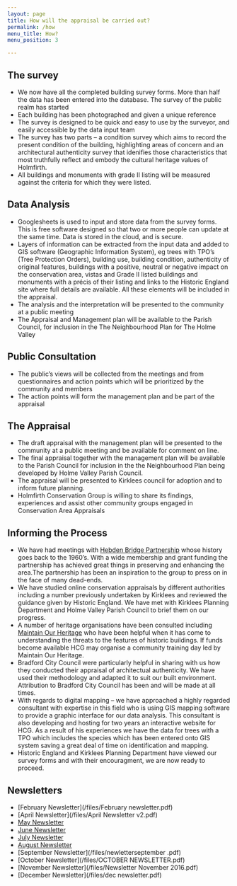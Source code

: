 ```yaml
---
layout: page
title: How will the appraisal be carried out?
permalink: /how
menu_title: How?
menu_position: 3

---
```


## The survey

* We now have all the completed building survey forms.  More than half the data has been entered into the database.  The survey of the public realm has started
* Each building has been photographed and given a unique reference
* The survey is designed to be quick and easy to use by the surveyor, and easily accessible by the data input team
* The survey has two parts – a condition survey which aims to record the present condition of the building, highlighting areas of concern and an architectural authenticity survey that idenifies those characteristics that most truthfully reflect and embody the cultural heritage values of Holmfirth.
* All buildings and monuments with grade II listing will be measured against the criteria for which they were listed.


## Data Analysis
* Googlesheets is used to input and store data from the survey forms. This is free software designed so that two or more people can update at the same time. Data is stored in the cloud, and is secure.
* Layers of information can be extracted from the input data and added to GIS software (Geographic Information System), eg trees with TPO’s (Tree Protection Orders), building use, building condition, authenticity of original features, buildings with a positive, neutral or negative impact on the conservation area, vistas and Grade II listed buildings and monuments with a précis of their listing and links to the Historic England site where full details are available. All these elements will be included in the appraisal.
* The analysis and the interpretation will be presented to the community at a public meeting
* The Appraisal and Management plan will be available to the Parish Council, for inclusion in the  The Neighbourhood Plan for The Holme Valley

## Public Consultation
* The public’s views will be collected from the meetings and from questionnaires and action points which will be prioritized by the community and members
* The action points will form the management plan and be part of the appraisal

## The Appraisal
* The draft appraisal with the management plan will be presented to the community at a public meeting and be available for comment on line.
* The final appraisal together with the management plan will be available to the Parish Council for inclusion in the the Neighbourhood Plan being developed by Holme Valley Parish Council.
* The appraisal will be presented to Kirklees council for adoption and to inform future planning. 
* Holmfirth Conservation Group is willing to share its findings, experiences and assist other community groups engaged in Conservation Area Appraisals


## Informing the Process

* We have had meetings with [Hebden Bridge Partnership](http://hbpartnership.org.uk) whose history goes back to the 1960’s. With a wide membership and grant funding the partnership has achieved great things in preserving and enhancing the area.The partnership has been an inspiration to the group to press on in the face of many dead-ends.
* We have studied online conservation appraisals by different authorities including a number previously undertaken by Kirklees and reviewed the guidance given by Historic England. We have met with Kirklees Planning Department and Holme Valley Parish Council to brief them on our progress.
* A number of heritage organisations have been consulted including [Maintain Our Heritage](http://www.maintainourheritage.co.uk) who have been helpful when it has come to understanding the threats to the features of historic buildings. If funds become available HCG may organise a community training day led by Maintain Our Heritage.
* Bradford City Council were particularly helpful in sharing with us how they conducted their appraisal of architectual authenticity. We have used their methodology and adapted it to suit our built environment.  Attribution to Bradford City Council has been and will be made at all times.
* With regards to digital mapping – we have approached a highly regarded consultant with expertise in this field who is using GIS mapping software to provide a graphic interface for our data analysis. This consultant is also developing and hosting for two years an interactive website for HCG. As a result of his experiences we have the data for trees with a TPO which includes the species which has been entered onto GIS system saving a great deal of time on identification and mapping.
* Historic England and Kirklees Planning Department have viewed our survey forms and with their encouragment, we are now ready to proceed. 

## Newsletters
* [February Newsletter](/files/February newsletter.pdf)
* [April Newsletter](/files/April Newsletter v2.pdf)
* [May Newsletter](/files/maynewsletter.pdf)
* [June Newsletter](/files/Junenewsletter2016.pdf)
* [July Newsletter](/files/JulyNewsletter.pdf)
* [August Newsletter](/files/newsletterAugust2016.pdf)
* [September Newsletter](/files/newletterseptember .pdf)
* [October Newsletter](/files/OCTOBER NEWSLETTER.pdf)
* [November Newsletter](/files/Newsletter November 2016.pdf)
* [December Newsletter](/files/dec newsletter.pdf)
